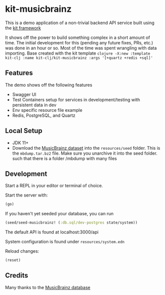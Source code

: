 # kit-musicbrainz

This is a demo application of a non-trivial backend API service built using the [kit framework](https://github.com/kit-clj/kit)

It shows off the power to build something complex in a short amount of time. The initial development for this (pending any future fixes, PRs, etc.) was done in an hour or so. Most of the time was spent wrangling with data importing. Base created with the kit template `clojure -X:new :template kit-clj :name kit-clj/kit-musicbrainz :args '[+quartz +redis +sql]'`

## Features

The demo shows off the following features

- Swagger UI
- Test Containers setup for services in development/testing with persistent data in dev
- Env specific resource file example
- Redis, PostgreSQL, and Quartz

## Local Setup

- JDK 11+
- Download the [MusicBrainz dataset](https://wiki.musicbrainz.org/MusicBrainz_Database/Download) into the `resources/seed` folder. This is the `mbdump.tar.bz2` file. Make sure you unarchive it into the seed folder. such that there is a folder /mbdump with many files

## Development

Start a REPL in your editor or terminal of choice.

Start the server with:

```clojure
(go)
```

If you haven't yet seeded your database, you can run

```clojure
(seed/seed-musicbrainz! (:db.sql/dev-postgres state/system))
```

The default API is found at localhost:3000/api

System configuration is found under `resources/system.edn`

Reload changes:

```clojure
(reset)
```

## Credits

Many thanks to the [MusicBrainz database](https://musicbrainz.org/)